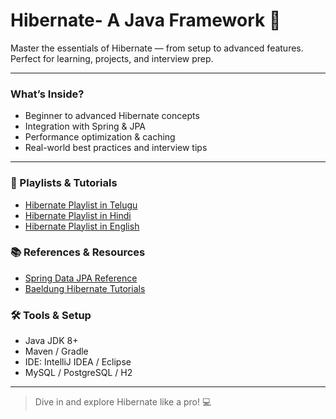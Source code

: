 # Hibernate- A Java Framework 🚀

Master the essentials of Hibernate — from setup to advanced features.  
Perfect for learning, projects, and interview prep.

---

### What’s Inside?
- Beginner to advanced Hibernate concepts  
- Integration with Spring & JPA  
- Performance optimization & caching  
- Real-world best practices and interview tips  

---

### 🎥 Playlists & Tutorials
- [Hibernate Playlist in Telugu](https://www.youtube.com/playlist?list=PLO7Oa5iXf4QgYn3uPTXy0t7l6ZtkCseUf)  
- [Hibernate Playlist in Hindi](https://www.youtube.com/playlist?list=PL0zysOflRCekX8OO7V7pGQ9kxZ28JyJlk)  
- [Hibernate Playlist in English](https://www.youtube.com/playlist?list=PLsyeobzWxl7qBZtsEvp_n2A7sJs2MpF3r)  

### 📚 References & Resources
- [Spring Data JPA Reference](https://spring.io/projects/spring-data-jpa)  
- [Baeldung Hibernate Tutorials](https://www.baeldung.com/courses/learn-hibernate-jpa-course) 

### 🛠 Tools & Setup
- Java JDK 8+  
- Maven / Gradle  
- IDE: IntelliJ IDEA / Eclipse  
- MySQL / PostgreSQL / H2  

---

> Dive in and explore Hibernate like a pro! 💻
